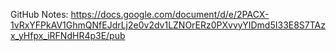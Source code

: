 GitHub Notes:
https://docs.google.com/document/d/e/2PACX-1vRxYFPkAV1GhmQNfEJdrLj2e0v2dv1LZNOrERz0PXvvyYIDmd5I33E8S7TAzx_yHfpx_iRFNdHR4p3E/pub
